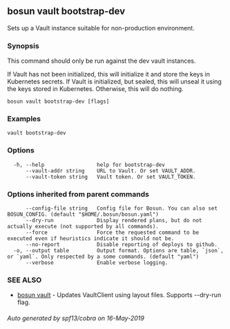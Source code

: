 ## bosun vault bootstrap-dev

Sets up a Vault instance suitable for non-production environment.

### Synopsis

This command should only be run against the dev vault instances.

If Vault has not been initialized, this will initialize it and store the keys in Kubernetes secrets.
If Vault is initialized, but sealed, this will unseal it using the keys stored in Kubernetes.
Otherwise, this will do nothing.


```
bosun vault bootstrap-dev [flags]
```

### Examples

```
vault bootstrap-dev
```

### Options

```
  -h, --help                 help for bootstrap-dev
      --vault-addr string    URL to Vault. Or set VAULT_ADDR.
      --vault-token string   Vault token. Or set VAULT_TOKEN.
```

### Options inherited from parent commands

```
      --config-file string   Config file for Bosun. You can also set BOSUN_CONFIG. (default "$HOME/.bosun/bosun.yaml")
      --dry-run              Display rendered plans, but do not actually execute (not supported by all commands).
      --force                Force the requested command to be executed even if heuristics indicate it should not be.
      --no-report            Disable reporting of deploys to github.
  -o, --output table         Output format. Options are table, `json`, or `yaml`. Only respected by a some commands. (default "yaml")
      --verbose              Enable verbose logging.
```

### SEE ALSO

* [bosun vault](bosun_vault.md)	 - Updates VaultClient using layout files. Supports --dry-run flag.

###### Auto generated by spf13/cobra on 16-May-2019
